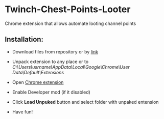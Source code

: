 # Twinch-Chest-Points-Looter
Chrome extension that allows automate looting channel points

## Installation:

* Download files from repository or by [link](https://github.com/voleksa/Twinch-Chest-Points-Looter/archive/master.zip) 

* Unpack extension to any place or to _C:\Users\usrname\AppData\Local\Google\Chrome\User Data\Default\Extensions_

* Open [Chrome extension](http://chrome://extensions/)

* Enable Developer mod (if it disabled)

* Click __Load Unpuked__ button and select folder with unpaked entension

* Have fun!


